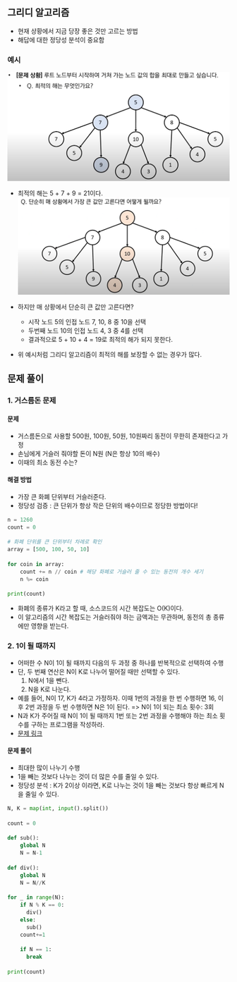 ## 그리디 알고리즘
- 현재 상황에서 지금 당장 좋은 것만 고르는 방법
- 해답에 대한 정당성 분석이 중요함

### 예시
![img.png](img.png)
- 최적의 해는 5 + 7 + 9 = 21이다.
![img_1.png](img_1.png)
- 하지만 매 상황에서 단순히 큰 값만 고른다면?
  - 시작 노드 5의 인접 노드 7, 10, 8 중 10을 선택
  - 두번째 노드 10의 인접 노드 4, 3 중 4를 선택
  - 결과적으로 5 + 10 + 4 = 19로 최적의 해가 되지 못한다.

- 위 예시처럼 그리디 알고리즘이 최적의 해를 보장할 수 없는 경우가 많다.


## 문제 풀이
### 1. 거스름돈 문제
#### 문제
- 거스름돈으로 사용할 500원, 100원, 50원, 10원짜리 동전이 무한히 존재한다고 가정
- 손님에게 거슬러 줘야할 돈이 N원 (N은 항상 10의 배수)
- 이때의 최소 동전 수는?

#### 해결 방법
- 가장 큰 화폐 단위부터 거슬러준다.
- 정당성 검증 : 큰 단위가 항상 작은 단위의 배수이므로 정당한 방법이다!

```python
n = 1260
count = 0

# 화폐 단위를 큰 단위부터 차례로 확인
array = [500, 100, 50, 10]

for coin in array:
    count += n // coin # 해당 화폐로 거슬러 줄 수 있는 동전의 개수 세기
    n %= coin

print(count)
```

- 화폐의 종류가 K라고 할 때, 소스코드의 시간 복잡도는 O(K)이다.
- 이 알고리즘의 시간 복잡도는 거슬러줘야 하는 금액과는 무관하며, 동전의 총 종류에만 영향을 받는다.


### 2. 1이 될 때까지
- 어떠한 수 N이 1이 될 때까지 다음의 두 과정 중 하나를 반복적으로 선택하여 수행
- 단, 두 번째 연산은 N이 K로 나누어 떨어질 때만 선택할 수 있다.
  1. N에서 1을 뺀다.
  2. N을 K로 나눈다.
- 예를 들어, N이 17, K가 4라고 가정하자. 이때 1번의 과정을 한 번 수행하면 16, 이 후 2번 과정을 두 번 수행하면 N은 1이 된다. 
   => N이 1이 되는 최소 횟수: 3회
- N과 K가 주어질 때 N이 1이 될 때까지 1번 또는 2번 과정을 수행해야 하는 최소 횟수를 구하는 프로그램을 작성하라.
- [문제 링크](https://www.youtube.com/watch?v=_TG0hVYJ6D8&list=PLVsNizTWUw7H9_of5YCB0FmsSc-K44y81&index=13)


#### 문제 풀이
- 최대한 많이 나누기 수행
- 1을 빼는 것보다 나누는 것이 더 많은 수를 줄일 수 있다.
- 정당성 분석 : K가 2이상 이라면, K로 나누는 것이 1을 빼는 것보다 항상 빠르게 N을 줄일 수 있다.
```python
N, K = map(int, input().split())

count = 0

def sub():
    global N
    N = N-1

def div():
    global N
    N = N//K

for _ in range(N):  
    if N % K == 0:
      div()
    else:
      sub()
    count+=1
    
    if N == 1:
      break
    
print(count)

```



